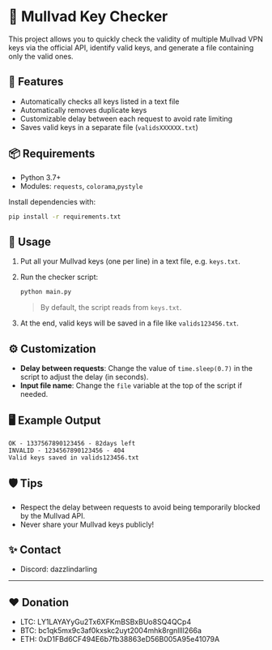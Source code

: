 # 🔑 Mullvad Key Checker

This project allows you to quickly check the validity of multiple Mullvad VPN keys via the official API, identify valid keys, and generate a file containing only the valid ones.

## 🚀 Features
- Automatically checks all keys listed in a text file
- Automatically removes duplicate keys
- Customizable delay between each request to avoid rate limiting
- Saves valid keys in a separate file (`validsXXXXXX.txt`)

## 📦 Requirements
- Python 3.7+
- Modules: `requests`, `colorama`,`pystyle`

Install dependencies with:
```bash
pip install -r requirements.txt
```

## 📝 Usage
1. Put all your Mullvad keys (one per line) in a text file, e.g. `keys.txt`.
2. Run the checker script:
   ```bash
   python main.py
   ```
   > By default, the script reads from `keys.txt`.

3. At the end, valid keys will be saved in a file like `valids123456.txt`.

## ⚙️ Customization
- **Delay between requests**: Change the value of `time.sleep(0.7)` in the script to adjust the delay (in seconds).
- **Input file name**: Change the `file` variable at the top of the script if needed.

## 🖥️ Example Output
```
OK - 1337567890123456 - 82days left
INVALID - 1234567890123456 - 404
Valid keys saved in valids123456.txt
```

## 🛡️ Tips
- Respect the delay between requests to avoid being temporarily blocked by the Mullvad API.
- Never share your Mullvad keys publicly!

## ✨ Contact
- Discord: dazzlindarling


---
## ❤️ Donation
- LTC: LY1LAYAYyGu2Tx6XFKmBSBxBUo8SQ4QCp4
- BTC: bc1qk5mx9c3af0kxskc2uyt2004mhk8rgnllll266a
- ETH: 0xD1FBd6CF494E6b7fb38863eD56B005A95e41079A


